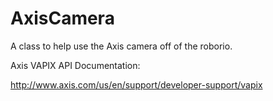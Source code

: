 # AxisCamera
A class to help use the Axis camera off of the roborio.

Axis VAPIX API Documentation:

http://www.axis.com/us/en/support/developer-support/vapix
